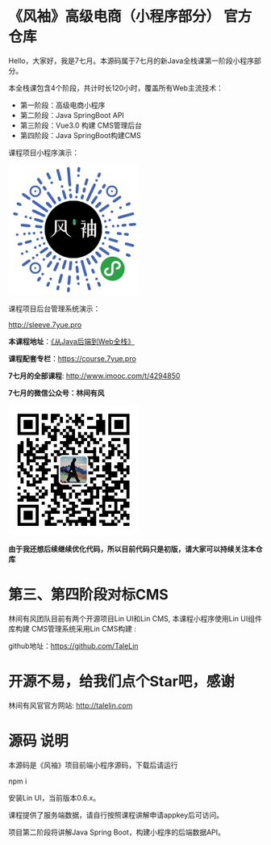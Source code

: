 # 《风袖》高级电商（小程序部分） 官方仓库

Hello，大家好，我是7七月。本源码属于7七月的新Java全栈课第一阶段小程序部分。

本全栈课包含4个阶段，共计时长120小时，覆盖所有Web主流技术：

- 第一阶段：高级电商小程序
- 第二阶段：Java SpringBoot API
- 第三阶段：Vue3.0 构建 CMS管理后台
- 第四阶段：Java SpringBoot构建CMS

课程项目小程序演示：

![风袖](/profile/sleeve.jpg)

课程项目后台管理系统演示：

http://sleeve.7yue.pro

**本课程地址**：[《从Java后端到Web全栈》](https://class.imooc.com/sale/javafullstack)

**课程配套专栏**：https://course.7yue.pro

**7七月的全部课程**: http://www.imooc.com/t/4294850

**7七月的微信公众号：林间有风**

![林间有风](/profile/talelin.jpg)

**由于我还想后续继续优化代码，所以目前代码只是初版，请大家可以持续关注本仓库**

# 第三、第四阶段对标CMS

林间有风团队目前有两个开源项目Lin UI和Lin CMS, 本课程小程序使用Lin UI组件库构建
CMS管理系统采用Lin CMS构建 :

github地址：https://github.com/TaleLin

# 开源不易，给我们点个Star吧，感谢

林间有风官官方网站: http://talelin.com

# 源码 说明

本源码是《风袖》项目前端小程序源码，下载后请运行

npm i

安装Lin UI，当前版本0.6.x。

课程提供了服务端数据，请自行按照课程讲解申请appkey后可访问。

项目第二阶段将讲解Java Spring Boot，构建小程序的后端数据API。


